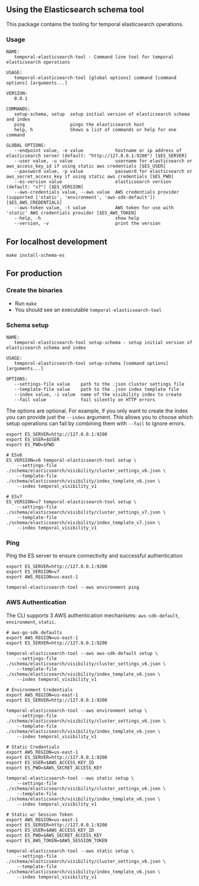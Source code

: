 ## Using the Elasticsearch schema tool
 
This package contains the tooling for temporal elasticsearch operations. 

### Usage
```
NAME:
   temporal-elasticsearch-tool - Command line tool for temporal elasticsearch operations

USAGE:
   temporal-elasticsearch-tool [global options] command [command options] [arguments...]

VERSION:
   0.0.1

COMMANDS:
   setup-schema, setup  setup initial version of elasticsearch schema and index
   ping                 pings the elasticsearch host
   help, h              Shows a list of commands or help for one command

GLOBAL OPTIONS:
   --endpoint value, -e value            hostname or ip address of elasticsearch server (default: "http://127.0.0.1:9200") [$ES_SERVER]
   --user value, -u value                username for elasticsearch or aws_access_key_id if using static aws credentials [$ES_USER]
   --password value, -p value            password for elasticsearch or aws_secret_access_key if using static aws credentials [$ES_PWD]
   --es-version value                    elasticsearch version (default: "v7") [$ES_VERSION]
   --aws-credentials value, --aws value  AWS credentials provider (supported ['static', 'environment', 'aws-sdk-default']) [$ES_AWS_CREDENTIALS]
   --aws-token value, -t value           AWS token for use with 'static' AWS credentials provider [$ES_AWS_TOKEN]
   --help, -h                            show help
   --version, -v                         print the version
```

## For localhost development
``` 
make install-schema-es
```

## For production

### Create the binaries
- Run `make`
- You should see an executable `temporal-elasticsearch-tool`

### Schema setup
```
NAME:
   temporal-elasticsearch-tool setup-schema - setup initial version of elasticsearch schema and index

USAGE:
   temporal-elasticsearch-tool setup-schema [command options] [arguments...]

OPTIONS:
   --settings-file value    path to the .json cluster settings file
   --template-file value    path to the .json index template file
   --index value, -i value  name of the visibility index to create
   --fail value             fail silently on HTTP errors
```

The options are optional. For example, if you only want to create the index you can provide just the `--index` argument. This allows you to choose which setup operations can fail by combining them with `--fail` to ignore errors.

```
export ES_SERVER=http://127.0.0.1:9200
export ES_USER=$USER
export ES_PWD=$PWD

# ESv6
ES_VERSION=v6 temporal-elasticsearch-tool setup \
    --settings-file ./schema/elasticsearch/visibility/cluster_settings_v6.json \
    --template-file ./schema/elasticsearch/visibility/index_template_v6.json \
    --index temporal_visibility_v1 

# ESv7
ES_VERSION=v7 temporal-elasticsearch-tool setup \
    --settings-file ./schema/elasticsearch/visibility/cluster_settings_v7.json \
    --template-file ./schema/elasticsearch/visibility/index_template_v7.json \
    --index temporal_visibility_v1 
```

### Ping
Ping the ES server to ensure connectivity and successful authentication

```
export ES_SERVER=http://127.0.0.1:9200
export ES_VERSION=v7
export AWS_REGION=us-east-1

temporal-elasticsearch-tool --aws environment ping 
```

### AWS Authentication
The CLI supports 3 AWS authentication mechanisms: `aws-sdk-default`, `environment`, `static`.

```
# aws-go-sdk defaults
export AWS_REGION=us-east-1
export ES_SERVER=http://127.0.0.1:9200

temporal-elasticsearch-tool --aws aws-sdk-default setup \
    --settings-file ./schema/elasticsearch/visibility/cluster_settings_v6.json \
    --template-file ./schema/elasticsearch/visibility/index_template_v6.json \
    --index temporal_visibility_v1 
```

```
# Environment Credentials
export AWS_REGION=us-east-1
export ES_SERVER=http://127.0.0.1:9200

temporal-elasticsearch-tool --aws environment setup \
    --settings-file ./schema/elasticsearch/visibility/cluster_settings_v6.json \
    --template-file ./schema/elasticsearch/visibility/index_template_v6.json \
    --index temporal_visibility_v1 
```

```
# Static Credentials
export AWS_REGION=us-east-1
export ES_SERVER=http://127.0.0.1:9200
export ES_USER=$AWS_ACCESS_KEY_ID
export ES_PWD=$AWS_SECRET_ACCESS_KEY

temporal-elasticsearch-tool --aws static setup \
    --settings-file ./schema/elasticsearch/visibility/cluster_settings_v6.json \
    --template-file ./schema/elasticsearch/visibility/index_template_v6.json \
    --index temporal_visibility_v1 
```

```
# Static w/ Session Token
export AWS_REGION=us-east-1
export ES_SERVER=http://127.0.0.1:9200
export ES_USER=$AWS_ACCESS_KEY_ID
export ES_PWD=$AWS_SECRET_ACCESS_KEY
export ES_AWS_TOKEN=$AWS_SESSION_TOKEN

temporal-elasticsearch-tool --aws static setup \
    --settings-file ./schema/elasticsearch/visibility/cluster_settings_v6.json \
    --template-file ./schema/elasticsearch/visibility/index_template_v6.json \
    --index temporal_visibility_v1 
```

